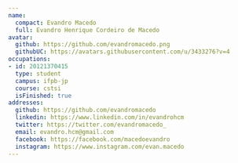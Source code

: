 ```yaml
---
name:
  compact: Evandro Macedo
  full: Evandro Henrique Cordeiro de Macedo
avatar:
  github: https://github.com/evandromacedo.png
  githubUC: https://avatars.githubusercontent.com/u/3433276?v=4
occupations:
- id: 20121370415
  type: student
  campus: ifpb-jp
  course: cstsi
  isFinished: true
addresses:
  github: https://github.com/evandromacedo
  linkedin: https://www.linkedin.com/in/evandrohcm
  twitter: https://twitter.com/evandromacedo_
  email: evandro.hcm@gmail.com
  facebook: https://facebook.com/macedoevandro
  instagram: https://www.instagram.com/evan.macedo
---
```

